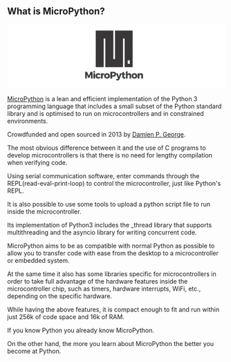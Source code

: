 ## What is MicroPython?

![](../assets/images/Mircopython.png)

[MicroPython](https://micropython.org/) is a lean and efficient implementation of the Python 3 programming language that includes a small subset of the Python standard library and is optimised to run on microcontrollers and in constrained environments.

Crowdfunded and open sourced in 2013 by [Damien P. George](https://dpgeorge.net/).

The most obvious difference between it and the use of C programs to develop microcontrollers is that there is no need for lengthy compilation when verifying code.

Using serial communication software, enter commands through the REPL(read-eval-print-loop) to control the microcontroller, just like Python's REPL.

It is also possible to use some tools to upload a python script file to run inside the microcontroller.

Its implementation of Python3 includes the _thread library that supports multithreading and the asyncio library for writing concurrent code.

MicroPython aims to be as compatible with normal Python as possible to allow you to transfer code with ease from the desktop to a microcontroller or embedded system.

At the same time it also has some libraries specific for microcontrollers in order to take full advantage of the hardware features inside the microcontroller chip, such as timers, hardware interrupts, WiFi, etc., depending on the specific hardware.

While having the above features, it is compact enough to fit and run within just 256k of code space and 16k of RAM.

If you know Python you already know MicroPython.

On the other hand, the more you learn about MicroPython the better you become at Python.
